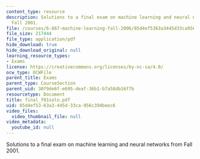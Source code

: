 ```yaml
---
content_type: resource
description: Solutions to a final exam on machine learning and neural networks from
  Fall 2001.
file: /courses/6-867-machine-learning-fall-2006/85d4ef5363a3445d33ca956c394beec6_final_f01soln.pdf
file_size: 217444
file_type: application/pdf
hide_download: true
hide_download_original: null
learning_resource_types:
- Exams
license: https://creativecommons.org/licenses/by-nc-sa/4.0/
ocw_type: OCWFile
parent_title: Exams
parent_type: CourseSection
parent_uid: 30f9de6f-e695-deaf-36b1-b7a58db16f7b
resourcetype: Document
title: final_f01soln.pdf
uid: 85d4ef53-63a3-445d-33ca-956c394beec6
video_files:
  video_thumbnail_file: null
video_metadata:
  youtube_id: null
---
```

Solutions to a final exam on machine learning and neural networks from Fall 2001.